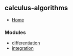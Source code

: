 ## calculus-algorithms

- [Home](../wiki/Home)

### Modules

- [differentiation](../wiki/differentiation)
- [integration](../wiki/integration)
